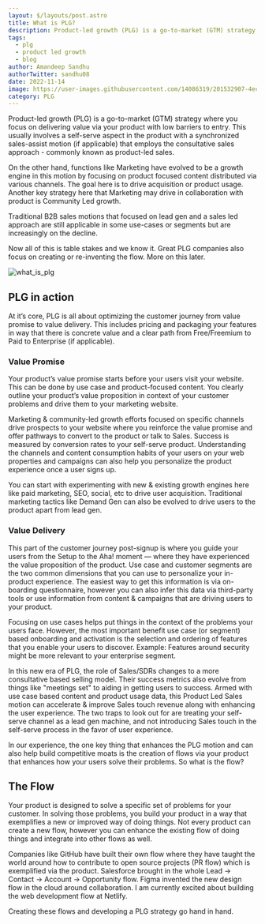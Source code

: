 ```yaml
---
layout: $/layouts/post.astro
title: What is PLG?
description: Product-led growth (PLG) is a go-to-market (GTM) strategy where you focus on delivering value via your product with low barriers to entry.
tags:
  - plg
  - product led growth
  - blog
author: Amandeep Sandhu
authorTwitter: sandhu08
date: 2022-11-14
image: https://user-images.githubusercontent.com/14086319/201532907-4ece9271-20eb-4c72-8581-337bb851a44d.png
category: PLG
---
```


Product-led growth (PLG) is a go-to-market (GTM) strategy where you focus on delivering value via your product with low barriers to entry. This usually involves a self-serve aspect in the product with a synchronized sales-assist motion (if applicable) that employs the consultative sales approach - commonly known as product-led sales. 

On the other hand, functions like Marketing have evolved to be a growth engine in this motion by focusing on product focused content distributed via various channels. The goal here is to drive acquisition or product usage. Another key strategy here that Marketing may drive in collaboration with product is Community Led growth. 

Traditional B2B sales motions that focused on lead gen and a sales led approach are still applicable in some use-cases or segments but are increasingly on the decline. 

Now all of this is table stakes and we know it. Great PLG companies also focus on creating or re-inventing the flow. More on this later.

![what_is_plg](https://user-images.githubusercontent.com/14086319/201532907-4ece9271-20eb-4c72-8581-337bb851a44d.png)

## PLG in action

At it’s core, PLG is all about optimizing the customer journey from value promise to value delivery. This includes pricing and packaging your features in way that there is concrete value and a clear path from Free/Freemium to Paid to Enterprise (if applicable).

### Value Promise

Your product’s value promise starts before your users visit your website. This can be done by use case and product-focused content. You clearly outline your product’s value proposition in context of your customer problems and drive them to your marketing website.

Marketing & community-led growth efforts focused on specific channels drive prospects to your website where you reinforce the value promise and offer pathways to convert to the product or talk to Sales. Success is measured by conversion rates to your self-serve product. Understanding the channels and content consumption habits of your users on your web properties and campaigns can also help you personalize the product experience once a user signs up.

You can start with experimenting with new & existing growth engines here like paid marketing, SEO, social, etc to drive user acquisition. Traditional marketing tactics like Demand Gen can also be evolved to drive users to the product apart from lead gen.

### Value Delivery

This part of the customer journey post-signup is where you guide your users from the Setup to the Aha! moment — where they have experienced the value proposition of the product. Use case and customer segments are the two common dimensions that you can use to personalize your in-product experience. The easiest way to get this information is via on-boarding questionnaire, however you can also infer this data via third-party tools or use information from content & campaigns that are driving users to your product.

Focusing on use cases helps put things in the context of the problems your users face. However, the most important benefit use case (or segment) based onboarding and activation is the selection and ordering of features that you enable your users to discover. Example: Features around security might be more relevant to your enterprise segment.

In this new era of PLG, the role of Sales/SDRs changes to a more consultative based selling model. Their success metrics also evolve from things like "meetings set" to aiding in getting users to success. Armed with use case based content and product usage data, this Product Led Sales motion can accelerate & improve Sales touch revenue along with enhancing the user experience. The two traps to look out for are treating your self-serve channel as a lead gen machine, and not introducing Sales touch in the self-serve process in the favor of user experience.

In our experience, the one key thing that enhances the PLG motion and can also help build competitive moats is the creation of flows via your product that enhances how your users solve their problems. So what is the flow?

## The Flow

Your product is designed to solve a specific set of problems for your customer. In solving those problems, you build your product in a way that exemplifies a new or improved way of doing things. Not every product can create a new flow, however you can enhance the existing flow of doing things and integrate into other flows as well.

Companies like GitHub have built their own flow where they have taught the world around how to contribute to open source projects (PR flow) which is exemplified via the product. Salesforce brought in the whole Lead → Contact → Account → Opportunity flow. Figma invented the new design flow in the cloud around collaboration. I am currently excited about building the web development flow at Netlify.

Creating these flows and developing a PLG strategy go hand in hand.

